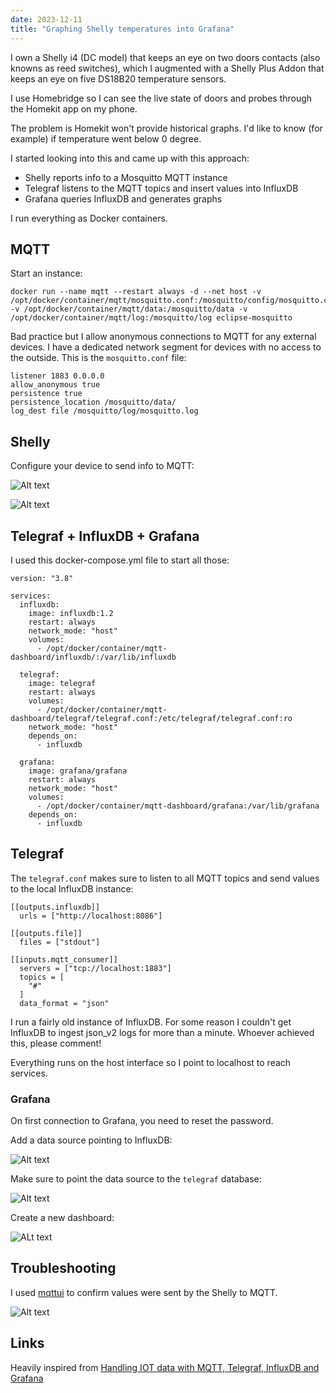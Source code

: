 ```yaml
---
date: 2023-12-11
title: "Graphing Shelly temperatures into Grafana"
---
```


I own a Shelly i4 (DC model) that keeps an eye on two doors contacts (also knowns as reed switches), which I augmented with a Shelly Plus Addon that keeps an eye on five DS18B20 temperature sensors.

I use Homebridge so I can see the live state of doors and probes through the Homekit app on my phone.

The problem is Homekit won't provide historical graphs. I'd like to know (for example) if temperature went below 0 degree.

I started looking into this and came up with this approach:

- Shelly reports info to a Mosquitto MQTT instance
- Telegraf listens to the MQTT topics and insert values into InfluxDB
- Grafana queries InfluxDB and generates graphs

I run everything as Docker containers.

## MQTT

Start an instance:

```
docker run --name mqtt --restart always -d --net host -v /opt/docker/container/mqtt/mosquitto.conf:/mosquitto/config/mosquitto.conf -v /opt/docker/container/mqtt/data:/mosquitto/data -v /opt/docker/container/mqtt/log:/mosquitto/log eclipse-mosquitto
```

Bad practice but I allow anonymous connections to MQTT for any external devices. I have a dedicated network segment for devices with no access to the outside. This is the `mosquitto.conf` file:

```
listener 1883 0.0.0.0
allow_anonymous true
persistence true
persistence_location /mosquitto/data/
log_dest file /mosquitto/log/mosquitto.log
```

## Shelly

Configure your device to send info to MQTT:

![Alt text](https://blog.wains.be/images/mqtt/mqtt1.png)

![Alt text](https://blog.wains.be/images/mqtt/mqtt2.png)

## Telegraf + InfluxDB + Grafana

I used this docker-compose.yml file to start all those:

```
version: "3.8"

services:
  influxdb:
    image: influxdb:1.2
    restart: always
    network_mode: "host"
    volumes:
      - /opt/docker/container/mqtt-dashboard/influxdb/:/var/lib/influxdb

  telegraf:
    image: telegraf
    restart: always
    volumes:
      - /opt/docker/container/mqtt-dashboard/telegraf/telegraf.conf:/etc/telegraf/telegraf.conf:ro
    network_mode: "host"
    depends_on:
      - influxdb

  grafana:
    image: grafana/grafana
    restart: always
    network_mode: "host"
    volumes:
      - /opt/docker/container/mqtt-dashboard/grafana:/var/lib/grafana
    depends_on:
      - influxdb
```

## Telegraf

The `telegraf.conf` makes sure to listen to all MQTT topics and send values to the local InfluxDB instance:

```
[[outputs.influxdb]]
  urls = ["http://localhost:8086"]

[[outputs.file]]
  files = ["stdout"]

[[inputs.mqtt_consumer]]
  servers = ["tcp://localhost:1883"]
  topics = [
    "#"
  ]
  data_format = "json"
```

I run a fairly old instance of InfluxDB. For some reason I couldn't get InfluxDB to ingest json_v2 logs for more than a minute. Whoever achieved this, please comment!

Everything runs on the host interface so I point to localhost to reach services.

### Grafana

On first connection to Grafana, you need to reset the password.

Add a data source pointing to InfluxDB:

![Alt text](https://blog.wains.be/images/mqtt/mqtt3.png)

Make sure to point the data source to the `telegraf` database:

![Alt text](https://blog.wains.be/images/mqtt/mqtt4.png)

Create a new dashboard:

![ALt text](https://blog.wains.be/images/mqtt/mqtt5.png)

## Troubleshooting

I used [mqttui](https://github.com/EdJoPaTo/mqttui) to confirm values were sent by the Shelly to MQTT.

![Alt text](https://blog.wains.be/images/mqtt/mqtt6.png)

## Links

Heavily inspired from [Handling IOT data with MQTT, Telegraf, InfluxDB and Grafana](https://lucassardois.medium.com/handling-iot-data-with-mqtt-telegraf-influxdb-and-grafana-5a431480217)


